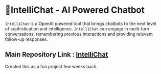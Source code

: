 # 🤖IntelliChat - AI Powered Chatbot

`IntelliChat` is a OpenAI powered tool that brings chatbots to the next level of sophistication and intelligence. `IntelliChat` can engage in multi-turn conversations, remembering previous interactions and providing relevant follow-up responses.

## Main Repository Link : [IntelliChat](https://github.com/its-kumar-yash/react-ai-chatbot-app)

Created this as a fun project few weeks back.
